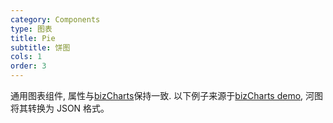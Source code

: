 ```yaml
---
category: Components
type: 图表
title: Pie
subtitle: 饼图
cols: 1
order: 3
---
```


通用图表组件, 属性与[bizCharts](https://bizcharts.net/products/bizCharts)保持一致.
以下例子来源于[bizCharts demo](https://bizcharts.net/products/bizCharts/demo), 河图将其转换为 JSON 格式。
